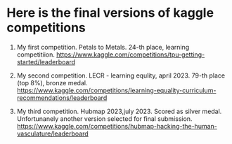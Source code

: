 # Here is the final versions of kaggle competitions

1. My first competition. Petals to Metals. 24-th place, learning competitiion.
https://www.kaggle.com/competitions/tpu-getting-started/leaderboard


2. My second competition. LECR - learning equlity, april 2023. 79-th place (top 8%), bronze medal.
https://www.kaggle.com/competitions/learning-equality-curriculum-recommendations/leaderboard

3. My third competition. Hubmap 2023,july 2023. Scored as silver medal. Unfortunanely another version selected for final submission.
https://www.kaggle.com/competitions/hubmap-hacking-the-human-vasculature/leaderboard
